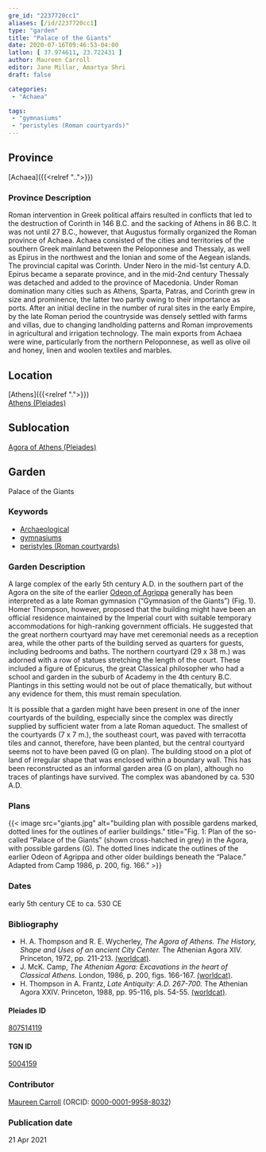 ```yaml
---
gre_id: "2237720cc1"
aliases: [/id/2237720cc1]
type: "garden"
title: "Palace of the Giants"
date: 2020-07-16T09:46:53-04:00
latlon: [ 37.974611, 23.722431 ]
author: Maureen Carroll
editor: Jane Millar, Amartya Shri
draft: false

categories:
 - "Achaea"

tags:
 - "gymnasiums"
 - "peristyles (Roman courtyards)"
---
```


## Province
[Achaea]({{<relref "..">}})

### Province Description
Roman intervention in Greek political affairs resulted in conflicts that led to the destruction of Corinth in 146 B.C. and the sacking of Athens in 86 B.C. It was not until 27 B.C., however, that Augustus formally organized the Roman province of Achaea. Achaea consisted of the cities and territories of the southern Greek mainland between the Peloponnese and Thessaly, as well as Epirus in the northwest and the Ionian and some of the Aegean islands.
The provincial capital was Corinth. Under Nero in the mid-1st century A.D. Epirus became a separate province, and in the mid-2nd century Thessaly was detached and added to the province of Macedonia. Under Roman domination many cities such as Athens, Sparta, Patras, and Corinth grew in size and prominence, the latter two partly owing to their importance as ports.  After an initial decline in the number of rural sites in the early Empire, by the late Roman period the countryside was densely settled with farms and villas, due to changing landholding patterns and Roman improvements in agricultural and irrigation technology. The main exports from Achaea were wine, particularly from the northern Peloponnese, as well as olive oil and honey, linen and woolen textiles and marbles.

## Location
[Athens]({{<relref ".">}}) \
[Athens (Pleiades)](https://pleiades.stoa.org/places/579885)

## Sublocation
[Agora of Athens (Pleiades)](https://pleiades.stoa.org/places/807514119)

## Garden
Palace of the Giants

### Keywords
- [Archaeological](#)
- [gymnasiums](http://vocab.getty.edu/page/aat/300007297)
- [peristyles (Roman courtyards)](http://vocab.getty.edu/page/aat/300080971)

### Garden Description
A large complex of the early 5th century A.D. in the southern part of the Agora on the site of the earlier [Odeon of Agrippa](http://agora.ascsa.net/id/agora/monument/odeion) generally has been interpreted as a late Roman gymnasion (“Gymnasion of the Giants”) (Fig. 1).  Homer Thompson, however, proposed that the building might have been an official residence maintained by the Imperial court with suitable temporary accommodations for high-ranking government officials.  He suggested that the great northern courtyard may have met ceremonial needs as a reception area, while the other parts of the building served as quarters for guests, including bedrooms and baths.  The northern courtyard (29 x 38 m.) was adorned with a row of statues stretching the length of the court.  These included a figure of Epicurus, the great Classical philosopher who had a school and garden in the suburb of Academy in the 4th century B.C.  Plantings in this setting would not be out of place thematically, but without any evidence for them, this must remain speculation.  

It is possible that a garden might have been present in one of the inner courtyards of the building, especially since the complex was directly supplied by sufficient water from a late Roman aqueduct.  The smallest of the courtyards (7 x 7 m.), the southeast court, was paved with terracotta tiles and cannot, therefore, have been planted, but the central courtyard seems not to have been paved (G on plan).  The building stood on a plot of land of irregular shape that was enclosed within a boundary wall.  This has been reconstructed as an informal garden area (G on plan), although no traces of plantings have survived.  The complex was abandoned by ca. 530 A.D.


<!--### Maps-->

<!--
{{< image src="image_name.ext" alt="alt_text" title="CAPTION" >}}
-->

### Plans
{{< image src="giants.jpg" alt="building plan with possible gardens marked, dotted lines for the outlines of earlier buildings." title="Fig. 1: Plan of the so-called “Palace of the Giants” (shown cross-hatched in grey) in the Agora, with possible gardens (G). The dotted lines indicate the outlines of the earlier Odeon of Agrippa and other older buildings beneath the “Palace.” Adapted from Camp 1986, p. 200, fig. 166." >}}

<!--### Images-->

<!--
{{< image src="image_name.ext" alt="alt_text" title="CAPTION" >}}
-->

### Dates
early 5th century CE to ca. 530 CE

### Bibliography
* H. A. Thompson and R. E. Wycherley, *The Agora of Athens. The History, Shape and Uses of an ancient City Center.* The Athenian Agora XIV. Princeton, 1972, pp. 211-213. [(worldcat)](http://www.worldcat.org/oclc/805087483).
* J. McK. Camp, *The Athenian Agora: Excavations in the heart of Classical Athens.* London, 1986, p. 200, figs. 166-167. [(worldcat)](http://www.worldcat.org/oclc/1153939923).
* H. Thompson in A. Frantz, *Late Antiquity: A.D. 267-700.* The Athenian Agora XXIV. Princeton, 1988, pp. 95-116, pls. 54-55. [(worldcat)](http://www.worldcat.org/oclc/63179976).

#### Pleiades ID
[807514119](https://pleiades.stoa.org/places/807514119)

#### TGN ID
[5004159](http://vocab.getty.edu/page/tgn/5004159)

### Contributor
[Maureen Carroll](link) (ORCID: [0000-0001-9958-8032](https://orcid.org/0000-0001-9958-8032))

### Publication date

21 Apr 2021

<!--### Related articles-->

<!-- Links to other related articles. Leave blank for now -->
